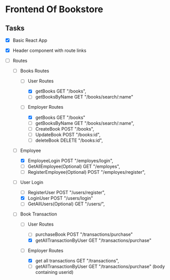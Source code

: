 # Frontend Of Bookstore

## Tasks

- [x] Basic React App

- [x] Header component with route links

- [ ] Routes

  - [ ] Books Routes

    - [ ] User Routes

      - [x] getBooks GET "/books",
      - [ ] getBooksByName GET "/books/search/:name"

    - [ ] Employer Routes

      - [x] getBooks GET "/books"
      - [ ] getBooksByName GET "/books/search/:name",
      - [ ] CreateBook POST "/books",
      - [ ] UpdateBook POST "/books:id",
      - [ ] deleteBook DELETE "/books:id",

  - [ ] Employee

    - [x] EmployeeLogin POST "/employes/login",
    - [ ] GetAllEmployee(Optional) GET "/employes",
    - [ ] RegisterEmployee(Optional) POST "/employes/register",

  - [ ] User Login

    - [ ] RegisterUser POST "/users/register",
    - [x] LoginUser POST "/users/login"
    - [ ] GetAllUsers(Optional) GET "/users/",

  - [ ] Book Transaction

    - [ ] User Routes

      - [ ] purchaseBook POST "/transactions/purchase"
      - [x] getAllTransactionByUser GET "/transactions/purchase"

    - [ ] Employer Routes

      - [x] get all transactions GET "/transactions",
      - [ ] getAllTransactionByUser GET "/transactions/purchase" (body containing userid)
